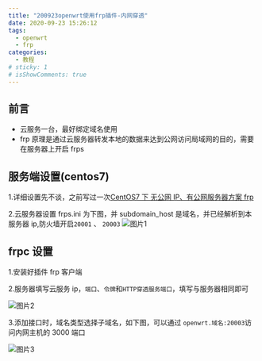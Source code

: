 ```yaml
---
title: "200923openwrt使用frp插件-内网穿透"
date: 2020-09-23 15:26:12
tags:
  - openwrt
  - frp
categories:
  - 教程
# sticky: 1
# isShowComments: true
---
```


## 前言

- 云服务一台，最好绑定域名使用
- frp 原理是通过云服务器转发本地的数据来达到公网访问局域网的目的，需要在服务器上开启 frps

## 服务端设置(centos7)

1.详细设置先不谈，之前写过一次[CentOS7 下 无公网 IP、有公网服务器方案 frp ](https://blog.csdn.net/wpp555/article/details/107050752)

2.云服务器设置 frps.ini 为下图，并 subdomain_host 是域名，并已经解析到本服务器 ip,防火墙开启`20001` 、 `20003`
<img src="https://s1.ax1x.com/2020/09/23/wvPhB4.png" alt="图片1" border="0">

## frpc 设置

1.安装好插件 frp 客户端

2.服务器填写云服务 ip，`端口`、`令牌`和`HTTP穿透服务端口`，填写与服务器相同即可

<img src="https://s1.ax1x.com/2020/09/23/wvPIE9.png" alt="图片2" border="0">

3.添加接口时，域名类型选择子域名，如下图，可以通过 `openwrt.域名:20003`访问内网主机的 3000 端口

<img src="https://s1.ax1x.com/2020/09/23/wvP4HJ.png" alt="图片3" border="0">
